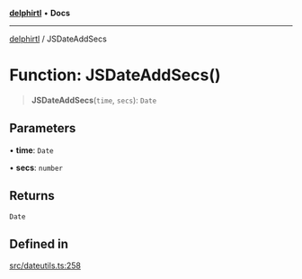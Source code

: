 [**delphirtl**](../README.md) • **Docs**

***

[delphirtl](../globals.md) / JSDateAddSecs

# Function: JSDateAddSecs()

> **JSDateAddSecs**(`time`, `secs`): `Date`

## Parameters

• **time**: `Date`

• **secs**: `number`

## Returns

`Date`

## Defined in

[src/dateutils.ts:258](https://github.com/chuacw/delphirtl/blob/d71b924f22790501bc0f05faa45f3a3158bae305/src/dateutils.ts#L258)
